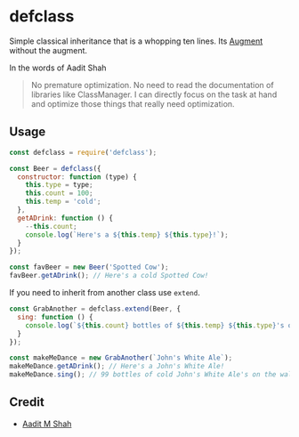 # defclass
Simple classical inheritance that is a whopping ten lines. Its [Augment](http://github.com/javascript/augment) without the augment.

In the words of Aadit Shah
> No premature optimization. No need to read the documentation of libraries like ClassManager. I can directly focus on the task at hand and optimize those things that really need optimization.


## Usage
```js
const defclass = require('defclass');

const Beer = defclass({
  constructor: function (type) {
    this.type = type;
    this.count = 100;
    this.temp = 'cold';
  },
  getADrink: function () {
    --this.count;
    console.log(`Here's a ${this.temp} ${this.type}!`);
  }
});

const favBeer = new Beer('Spotted Cow');
favBeer.getADrink(); // Here's a cold Spotted Cow!
```

If you need to inherit from another class use `extend`.
```js
const GrabAnother = defclass.extend(Beer, {
  sing: function () {
    console.log(`${this.count} bottles of ${this.temp} ${this.type}'s on the wall.`);
  }
});

const makeMeDance = new GrabAnother(`John's White Ale`);
makeMeDance.getADrink(); // Here's a John's White Ale!
makeMeDance.sing(); // 99 bottles of cold John's White Ale's on the wall.
```

## Credit
+ [Aadit M Shah](http://aaditmshah.github.io/) 
